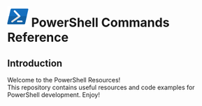 # ![alt text](./media/powershell-logo.png?raw=true) PowerShell Commands Reference

## Introduction

Welcome to the PowerShell Resources!  
This repository contains useful resources and code examples for PowerShell development. Enjoy!

